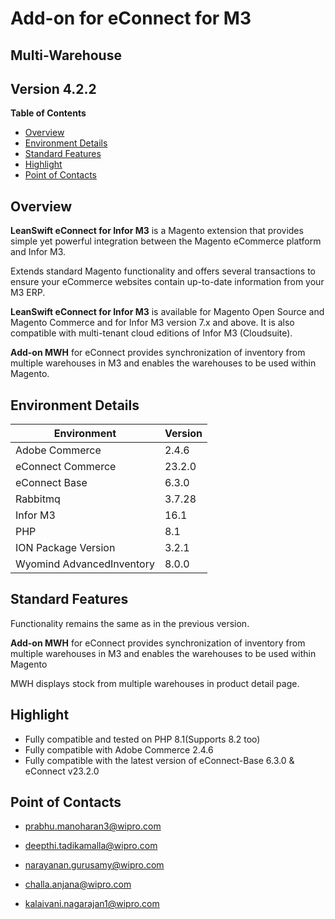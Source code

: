 Add-on for eConnect for M3
==========================

Multi-Warehouse
---------------

Version 4.2.2
-------------

**Table of Contents**

  - [Overview](#overview)
  - [Environment Details](#environment-details)
  - [Standard Features](#standard-features)
  - [Highlight](#highlight)
  - [Point of Contacts](#point-of-contacts)

Overview
--------

**LeanSwift eConnect for Infor M3** is a Magento extension that provides simple
yet powerful integration between the Magento eCommerce platform and Infor M3.

Extends standard Magento functionality and offers several transactions to ensure
your eCommerce websites contain up-to-date information from your M3 ERP.

**LeanSwift eConnect for Infor M3** is available for Magento Open Source and
Magento Commerce and for Infor M3 version 7.x and above. It is also compatible
with multi-tenant cloud editions of Infor M3 (Cloudsuite).

**Add-on MWH** for eConnect provides synchronization of inventory from multiple
warehouses in M3 and enables the warehouses to be used within Magento.

Environment Details
-------------------

| **Environment**          | **Version** |
|--------------------------|-------------|
| Adobe Commerce           | 2.4.6       |
| eConnect Commerce        | 23.2.0      |
| eConnect Base            | 6.3.0       |
| Rabbitmq                 | 3.7.28      |
| Infor M3                 | 16.1        |
| PHP                      | 8.1         |
| ION Package Version      | 3.2.1       |
| Wyomind AdvancedInventory | 8.0.0      |

Standard Features
-----------------

Functionality remains the same as in the previous version.

**Add-on MWH** for eConnect provides synchronization of inventory from multiple
warehouses in M3 and enables the warehouses to be used within Magento

MWH displays stock from multiple warehouses in product detail page.

Highlight
---------
- Fully compatible and tested on PHP 8.1(Supports 8.2 too)
- Fully compatible with Adobe Commerce 2.4.6
- Fully compatible with the latest version of eConnect-Base 6.3.0 & eConnect v23.2.0


Point of Contacts
-----------------

-   <prabhu.manoharan3@wipro.com>

-   <deepthi.tadikamalla@wipro.com>

-   <narayanan.gurusamy@wipro.com>

-   <challa.anjana@wipro.com>

-   <kalaivani.nagarajan1@wipro.com>
